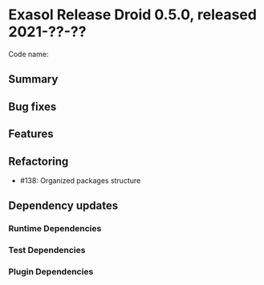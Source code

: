# Exasol Release Droid 0.5.0, released 2021-??-??

Code name:

## Summary

## Bug fixes

## Features

## Refactoring

* #138: Organized packages structure

## Dependency updates

### Runtime Dependencies

### Test Dependencies

### Plugin Dependencies